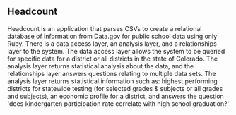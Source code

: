 ## Headcount

Headcount is an application that parses CSVs to create a relational database of information from Data.gov for public school data using only Ruby. There is a data access layer, an analysis layer, and a relationships layer to the system. The data access layer allows the system to be queried for specific data for a district or all districts in the state of Colorado. The analysis layer returns statistical analysis about the data, and the relationships layer answers questions relating to multiple data sets. The analysis layer returns statistical information such as: highest performing districts for statewide testing (for selected grades & subjects or all grades and subjects), an economic profile for a district, and answers the question 'does kindergarten participation rate correlate with high school graduation?'

